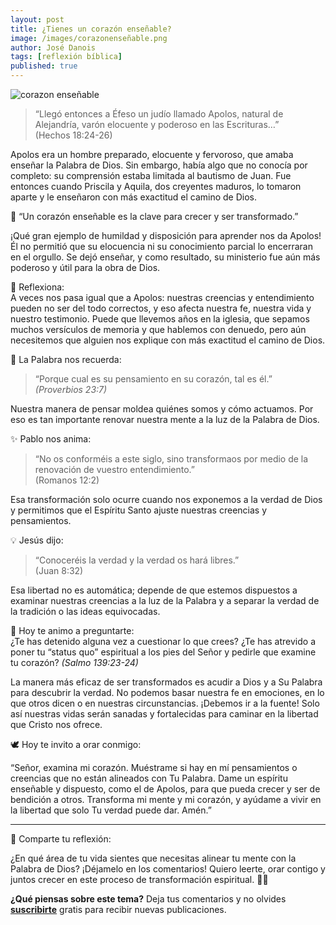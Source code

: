 ```yaml
---
layout: post
title: ¿Tienes un corazón enseñable?
image: /images/corazonenseñable.png
author: José Danois
tags: [reflexión bíblica]
published: true
---
```

![corazon enseñable](/images/corazonenseñable.png)
> “Llegó entonces a Éfeso un judío llamado Apolos, natural de Alejandría, varón elocuente y poderoso en las Escrituras…”  
> (Hechos 18:24-26)

Apolos era un hombre preparado, elocuente y fervoroso, que amaba enseñar la Palabra de Dios. Sin embargo, había algo que no conocía por completo: su comprensión estaba limitada al bautismo de Juan. Fue entonces cuando Priscila y Aquila, dos creyentes maduros, lo tomaron aparte y le enseñaron con más exactitud el camino de Dios.

🌟 “Un corazón enseñable es la clave para crecer y ser transformado.”

¡Qué gran ejemplo de humildad y disposición para aprender nos da Apolos! Él no permitió que su elocuencia ni su conocimiento parcial lo encerraran en el orgullo. Se dejó enseñar, y como resultado, su ministerio fue aún más poderoso y útil para la obra de Dios.

📝 Reflexiona:  
A veces nos pasa igual que a Apolos: nuestras creencias y entendimiento pueden no ser del todo correctos, y eso afecta nuestra fe, nuestra vida y nuestro testimonio. Puede que llevemos años en la iglesia, que sepamos muchos versículos de memoria y que hablemos con denuedo, pero aún necesitemos que alguien nos explique con más exactitud el camino de Dios.

📖 La Palabra nos recuerda:

> “Porque cual es su pensamiento en su corazón, tal es él.”  
> _(Proverbios 23:7)_

Nuestra manera de pensar moldea quiénes somos y cómo actuamos. Por eso es tan importante renovar nuestra mente a la luz de la Palabra de Dios.

✨ Pablo nos anima:

> “No os conforméis a este siglo, sino transformaos por medio de la renovación de vuestro entendimiento.”  
> (Romanos 12:2)

Esa transformación solo ocurre cuando nos exponemos a la verdad de Dios y permitimos que el Espíritu Santo ajuste nuestras creencias y pensamientos.

💡 Jesús dijo:

> “Conoceréis la verdad y la verdad os hará libres.”  
> (Juan 8:32)

Esa libertad no es automática; depende de que estemos dispuestos a examinar nuestras creencias a la luz de la Palabra y a separar la verdad de la tradición o las ideas equivocadas.

🙌 Hoy te animo a preguntarte:  
¿Te has detenido alguna vez a cuestionar lo que crees? ¿Te has atrevido a poner tu “status quo” espiritual a los pies del Señor y pedirle que examine tu corazón? _(Salmo 139:23-24)_

La manera más eficaz de ser transformados es acudir a Dios y a Su Palabra para descubrir la verdad. No podemos basar nuestra fe en emociones, en lo que otros dicen o en nuestras circunstancias. ¡Debemos ir a la fuente! Solo así nuestras vidas serán sanadas y fortalecidas para caminar en la libertad que Cristo nos ofrece.

🕊️ Hoy te invito a orar conmigo:

“Señor, examina mi corazón. Muéstrame si hay en mí pensamientos o creencias que no están alineados con Tu Palabra. Dame un espíritu enseñable y dispuesto, como el de Apolos, para que pueda crecer y ser de bendición a otros. Transforma mi mente y mi corazón, y ayúdame a vivir en la libertad que solo Tu verdad puede dar. Amén.”

----------

📌 Comparte tu reflexión:  

¿En qué área de tu vida sientes que necesitas alinear tu mente con la Palabra de Dios? ¡Déjamelo en los comentarios! Quiero leerte, orar contigo y juntos crecer en este proceso de transformación espiritual. 💬✨

**¿Qué piensas sobre este tema?** Deja tus comentarios y no olvides **[suscribirte](https://www.feedio.co/@jdanois)** gratis para recibir nuevas publicaciones.
<!--stackedit_data:
eyJoaXN0b3J5IjpbMTUwMjU0MTE3Ml19
-->